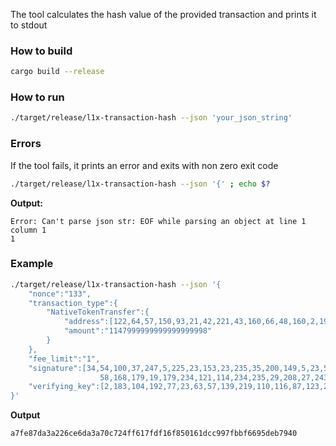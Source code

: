 The tool calculates the hash value of the provided transaction and prints it to stdout

### How to build

```bash
cargo build --release
```

### How to run

```bash
./target/release/l1x-transaction-hash --json 'your_json_string'
```

### Errors

If the tool fails, it prints an error and exits with non zero exit code

```bash
./target/release/l1x-transaction-hash --json '{' ; echo $?
```

**Output:**
```
Error: Can't parse json str: EOF while parsing an object at line 1 column 1
1
```

### Example

```bash
./target/release/l1x-transaction-hash --json '{
    "nonce":"133",
    "transaction_type":{
        "NativeTokenTransfer":{
            "address":[122,64,57,150,93,21,42,221,43,160,66,48,160,2,195,85,183,91,181,41],
            "amount":"1147999999999999999998"
        }
    },
    "fee_limit":"1",
    "signature":[34,54,100,37,247,5,225,23,153,23,235,35,200,149,5,23,52,252,209,150,80,174,206,155,44,14,219,210,198,203,27,2,52,204,43,
                    58,168,179,19,179,234,121,114,234,235,29,208,27,243,69,68,89,201,15,147,97,26,250,86,43,203,24,126,159],
    "verifying_key":[2,183,104,192,77,23,63,57,139,219,110,116,87,123,254,13,12,156,181,235,101,159,183,130,67,203,111,83,132,17,97,184,33]
}'
```

**Output**
```
a7fe87da3a226ce6da3a70c724ff617fdf16f850161dcc997fbbf6695deb7940
```
